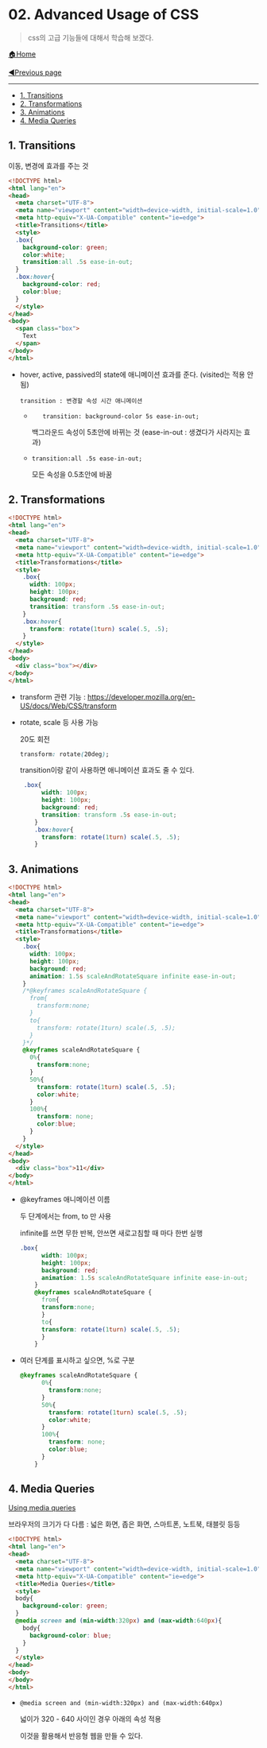 # 02. Advanced Usage of CSS

>css의 고급 기능들에 대해서 학습해 보겠다.

[🏠Home](https://github.com/batboy118/Study_Note)

[◀Previous page ](./)

---

<!-- TOC -->

- [1. Transitions](#1-transitions)
- [2. Transformations](#2-transformations)
- [3. Animations](#3-animations)
- [4. Media Queries](#4-media-queries)

<!-- /TOC -->

## 1. Transitions

이동, 변경에 효과를 주는 것

```html
<!DOCTYPE html>
<html lang="en">
<head>
  <meta charset="UTF-8">
  <meta name="viewport" content="width=device-width, initial-scale=1.0">
  <meta http-equiv="X-UA-Compatible" content="ie=edge">
  <title>Transitions</title>
  <style>
  .box{
    background-color: green;
    color:white;
    transition:all .5s ease-in-out;
  }
  .box:hover{
    background-color: red;
    color:blue;
  }
  </style>
</head>
<body>
  <span class="box">
    Text
  </span>
</body>
</html>
```

- hover, active, passived의 state에 애니메이션 효과를 준다. (visited는 적용 안됨)

  `transition : 변경할 속성 시간 애니메이션`

  - `	transition: background-color 5s ease-in-out;`

    백그라운드 속성이 5초안에 바뀌는 것 (ease-in-out : 생겼다가 사라지는 효과)

  - `transition:all .5s ease-in-out;`

    모든 속성을 0.5초안에 바꿈

## 2. Transformations

```html
<!DOCTYPE html>
<html lang="en">
<head>
  <meta charset="UTF-8">
  <meta name="viewport" content="width=device-width, initial-scale=1.0">
  <meta http-equiv="X-UA-Compatible" content="ie=edge">
  <title>Transformations</title>
  <style>
    .box{
      width: 100px;
      height: 100px;
      background: red;
      transition: transform .5s ease-in-out;
    }
    .box:hover{
      transform: rotate(1turn) scale(.5, .5);
    }
  </style>
</head>
<body>
  <div class="box"></div>
</body>
</html>
```

- transform 관련 기능 : https://developer.mozilla.org/en-US/docs/Web/CSS/transform

- rotate, scale 등 사용 가능

  20도 회전

  ```css
  transform: rotate(20deg);
  ```

  transition이랑 같이 사용하면 애니메이션 효과도 줄 수 있다.

  ```css
   .box{
        width: 100px;
        height: 100px;
        background: red;
        transition: transform .5s ease-in-out;
      }
      .box:hover{
        transform: rotate(1turn) scale(.5, .5);
      }
  ```

## 3. Animations

```html
<!DOCTYPE html>
<html lang="en">
<head>
  <meta charset="UTF-8">
  <meta name="viewport" content="width=device-width, initial-scale=1.0">
  <meta http-equiv="X-UA-Compatible" content="ie=edge">
  <title>Transformations</title>
  <style>
    .box{
      width: 100px;
      height: 100px;
      background: red;
      animation: 1.5s scaleAndRotateSquare infinite ease-in-out;
    }
    /*@keyframes scaleAndRotateSquare {
      from{
		transform:none;
      }
      to{
		transform: rotate(1turn) scale(.5, .5);
      }
    }*/
    @keyframes scaleAndRotateSquare {
      0%{
        transform:none;
      }
      50%{
        transform: rotate(1turn) scale(.5, .5);
        color:white;
      }
      100%{
        transform: none;
        color:blue;
      }
    }
  </style>
</head>
<body>
  <div class="box">11</div>
</body>
</html>
```

- @keyframes 애니메이션 이름

  두 단계에서는 from, to 만 사용

  infinite를 쓰면 무한 반복, 안쓰면 새로고침할 때 마다 한번 실행

  ```css
  .box{
        width: 100px;
        height: 100px;
        background: red;
        animation: 1.5s scaleAndRotateSquare infinite ease-in-out;
      }
      @keyframes scaleAndRotateSquare {
        from{
  		transform:none;
        }
        to{
  		transform: rotate(1turn) scale(.5, .5);
        }
      }
  ```

- 여러 단계를 표시하고 싶으면, %로 구분

  ```css
  @keyframes scaleAndRotateSquare {
        0%{
          transform:none;
        }
        50%{
          transform: rotate(1turn) scale(.5, .5);
          color:white;
        }
        100%{
          transform: none;
          color:blue;
        }
      }
  ```

## 4. Media Queries

[Using media queries](https://developer.mozilla.org/en-US/docs/Web/CSS/Media_Queries/Using_media_queries)

브라우저의 크기가 다 다름 : 넓은 화면, 좁은 화면, 스마트폰, 노트북, 태블릿 등등

```html
<!DOCTYPE html>
<html lang="en">
<head>
  <meta charset="UTF-8">
  <meta name="viewport" content="width=device-width, initial-scale=1.0">
  <meta http-equiv="X-UA-Compatible" content="ie=edge">
  <title>Media Queries</title>
  <style>
  body{
    background-color: green;
  }
  @media screen and (min-width:320px) and (max-width:640px){
    body{
      background-color: blue;
    }
  }
  </style>
</head>
<body>
</body>
</html>
```

- `@media screen and (min-width:320px) and (max-width:640px)`

  넓이가 320 - 640 사이인 경우 아래의 속성 적용

  이것을 활용해서 반응형 웹을 만들 수 있다.
